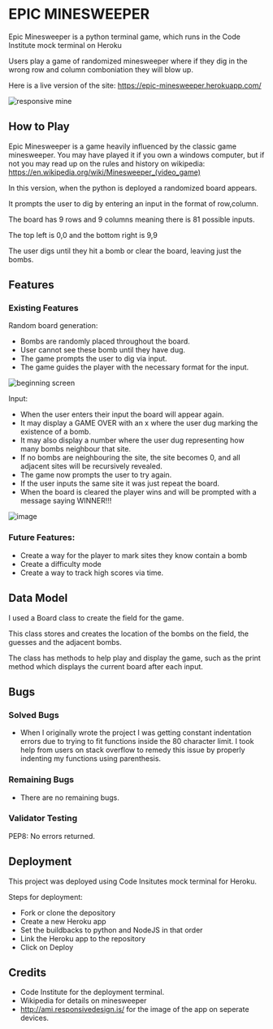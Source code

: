 # EPIC MINESWEEPER 

Epic Minesweeper is a python terminal game, which runs in the Code Institute mock terminal on Heroku

Users play a game of randomized minesweeper where if they dig in the wrong row and column comboniation they will blow up. 

Here is a live version of the site: https://epic-minesweeper.herokuapp.com/


![responsive mine](https://user-images.githubusercontent.com/93283135/157785203-fbd34013-75e1-4375-81b4-fc86c76529a1.PNG)

## How to Play

Epic Minesweeper is a game heavily influenced by the classic game minesweeper. You may have played it if you own a windows computer, but if not you may read up on the rules and history on wikipedia: https://en.wikipedia.org/wiki/Minesweeper_(video_game)

In this version, when the python is deployed a randomized board appears.

It prompts the user to dig by entering an input in the format of row,column.

The board has 9 rows and 9 columns meaning there is 81 possible inputs. 

The top left is 0,0 and the bottom right is 9,9

The user digs until they hit a bomb or clear the board, leaving just the bombs.

## Features

### Existing Features

Random board generation:

* Bombs are randomly placed throughout the board.
* User cannot see these bomb until they have dug.
* The game prompts the user to dig via input.
* The game guides the player with the necessary format for the input.


![beginning screen](https://user-images.githubusercontent.com/93283135/157786413-a9d49d56-675e-4ede-b52f-46ddd4b596b8.PNG)

Input:

* When the user enters their input the board will appear again.
* It may display a GAME OVER with an x where the user dug marking the existence of a bomb.
* It may also display a number where the user dug representing how many bombs neighbour that site.
* If no bombs are neighbouring the site, the site becomes 0, and all adjacent sites will be recursively revealed.
* The game now prompts the user to try again.
* If the user inputs the same site it was just repeat the board.
* When the board is cleared the player wins and will be prompted with a message saying WINNER!!!

![image](https://user-images.githubusercontent.com/93283135/157787566-4560e1b4-a343-488d-ac04-347828f6f4bc.png)

### Future Features:

* Create a way for the player to mark sites they know contain a bomb
* Create a difficulty mode
* Create a way to track high scores via time.

## Data Model

I used a Board class to create the field for the game. 

This class stores and creates the location of the bombs on the field, the guesses and the adjacent bombs. 

The class has methods to help play and display the game, such as the print method which displays the current board after each input.

## Bugs 

### Solved Bugs

* When I originally wrote the project I was getting constant indentation errors due to trying to fit functions inside the 80 character limit. I took help from users on stack overflow to remedy this issue by properly indenting my functions using parenthesis. 

### Remaining Bugs 

* There are no remaining bugs. 

### Validator Testing

PEP8: No errors returned. 

## Deployment

This project was deployed using Code Insitutes mock terminal for Heroku.

Steps for deployment:
* Fork or clone the depository
* Create a new Heroku app
* Set the buildbacks to python and NodeJS in that order
* Link the Heroku app to the repository
* Click on Deploy

## Credits

* Code Institute for the deployment terminal.
* Wikipedia for details on minesweeper
* http://ami.responsivedesign.is/ for the image of the app on seperate devices.














